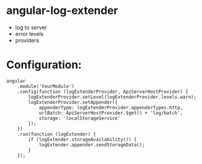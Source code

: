 angular-log-extender
===
+ log to server
+ error levels
+ providers

# Configuration:

    angular
        .module('YourModule')
        .config(function (logExtenderProvider, ApiServerHostProvider) {
            logExtenderProvider.setLevel(logExtenderProvider.levels.warn);
            logExtenderProvider.setAppender({
                appenderType: logExtenderProvider.appenderTypes.http,
                urlBatch: ApiServerHostProvider.$get() + 'log/batch',
                storage: 'localStorageService'
            });
        })
        .run(function (logExtender) {
            if (logExtender.storageAvailability()) {
                logExtender.appender.sendStorageData();
            }
        });
